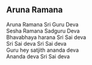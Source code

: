 ## Aruna Ramana

Aruna Ramana Sri Guru Deva  
Sesha Ramana Sadguru Deva  
Bhavabhaya harana Sri Sai deva  
Sri Sai deva Sri Sai deva  
Guru hey satjith ananda deva  
Ananda deva Sri Sai deva

